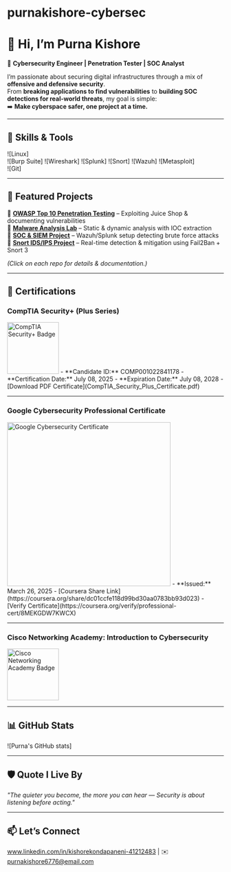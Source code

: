 # purnakishore-cybersec
# 👋 Hi, I’m Purna Kishore  

🔐 **Cybersecurity Engineer | Penetration Tester | SOC Analyst**  

I’m passionate about securing digital infrastructures through a mix of **offensive and defensive security**.  
From **breaking applications to find vulnerabilities** to **building SOC detections for real-world threats**, my goal is simple:  
➡️ **Make cyberspace safer, one project at a time.**  

---

## 🚀 Skills & Tools  
![Linux]  
![Burp Suite] 
![Wireshark] 
![Splunk] 
![Snort] 
![Wazuh] 
![Metasploit]  
![Git]  

---

## 📂 Featured Projects  

🔸 **[OWASP Top 10 Penetration Testing](#)** – Exploiting Juice Shop & documenting vulnerabilities  
🔸 **[Malware Analysis Lab](#)** – Static & dynamic analysis with IOC extraction  
🔸 **[SOC & SIEM Project](#)** – Wazuh/Splunk setup detecting brute force attacks  
🔸 **[Snort IDS/IPS Project](#)** – Real-time detection & mitigation using Fail2Ban + Snort 3   

*(Click on each repo for details & documentation.)*  

---

## 🏅 Certifications

### CompTIA Security+ (Plus Series)
<img src="CompTIA_Security_Plus_Badge.png" alt="CompTIA Security+ Badge" width="120"/>
- **Candidate ID:** COMP001022841178
- **Certification Date:** July 08, 2025
- **Expiration Date:** July 08, 2028
- [Download PDF Certificate](CompTIA_Security_Plus_Certificate.pdf)

---

### Google Cybersecurity Professional Certificate
<img src="Google_Cybersecurity_Certificate.png" alt="Google Cybersecurity Certificate" width="380"/>
- **Issued:** March 26, 2025
- [Coursera Share Link](https://coursera.org/share/dc01ccfe118d99bd30aa0783bb93d023)
- [Verify Certificate](https://coursera.org/verify/professional-cert/8MEKGDW7KWCX)

---

### Cisco Networking Academy: Introduction to Cybersecurity
<img src="Cisco_Intro_to_Cybersecurity_Badge.png" alt="Cisco Networking Academy Badge" width="120"/>

---

## 📊 GitHub Stats  
![Purna's GitHub stats]
 
---

## 🛡️ Quote I Live By  
*"The quieter you become, the more you can hear — Security is about listening before acting."*  

---

## 📫 Let’s Connect  
www.linkedin.com/in/kishorekondapaneni-41212483 | ✉️ purnakishore6776@email.com  
